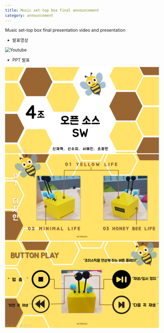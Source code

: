 ```yaml
---
title: Music set-top box final announcement
category: announcement
---
```



Music set-top box final presentation video and presentation

<!-- more -->

- 발표영상

![Youtube](https://www.youtube.com/watch?v=3i_ZC3cKpwo)

- PPT 발표

![presentation1](https://raw.githubusercontent.com/Yedolseo/Yedolseo.github.io/master/_posts/presntation.png)
![presentation2](https://raw.githubusercontent.com/Yedolseo/Yedolseo.github.io/master/_posts/pre2.png)
![presentation3](https://raw.githubusercontent.com/Yedolseo/Yedolseo.github.io/master/_posts/pre3.png)
